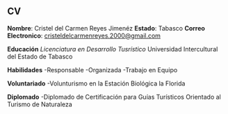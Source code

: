 ## CV

**Nombre**: Cristel del Carmen Reyes Jimenéz
**Estado**: Tabasco 
**Correo Electronico**: cristeldelcarmenreyes.2000@gmail.com

**Educación**
*Licenciatura en Desarrollo Tusrístico*
Universidad Intercultural del Estado de Tabasco 

**Habilidades**
-Responsable
-Organizada 
-Trabajo en Equipo

**Voluntariado**
-Volunturismo en la Estación Biológica la Florida

**Diplomado**
-Diplomado de Certificación para Guías Turísticos Orientado al Turismo de Naturaleza

